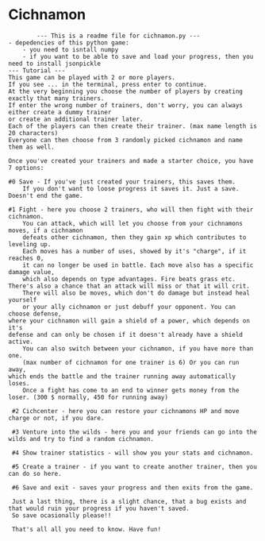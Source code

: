 # Cichnamon
			--- This is a readme file for cichnamon.py ---
    - depedencies of this python game: 
        - you need to isntall numpy
        - if you want to be able to save and load your progress, then you need to install jsonpickle
    --- Tutorial ---
    This game can be played with 2 or more players. 
    If you see ... in the terminal, press enter to continue.
    At the very beginning you choose the number of players by creating exactly that many trainers.
    If enter the wrong number of trainers, don't worry, you can always either create a dummy trainer
    or create an additional trainer later.
    Each of the players can then create their trainer. (max name length is 20 characters)
    Everyone can then choose from 3 randomly picked cichnamon and name them as well.
    
    Once you've created your trainers and made a starter choice, you have 7 options:
    
    #0 Save - If you've just created your trainers, this saves them. 
    	If you don't want to loose progress it saves it. Just a save. Doesn't end the game. 
    
    #1 Fight - here you choose 2 trainers, who will then fight with their cichnamon.
    	You can attack, which will let you choose from your cichnamons moves, if a cichnamon 
    	defeats other cichnamon, then they gain xp which contributes to leveling up.
    	Each moves has a number of uses, showed by it's "charge", if it reaches 0, 
      	it can no longer be used in battle. Each move also has a specific damage value, 
       	which also depends on type advantages. Fire beats grass etc.
	There's also a chance that an attack will miss or that it will crit.
    	There will also be moves, which don't do damage but instead heal yourself 
      	or your ally cichnamon or just debuff your opponent. You can choose defense, 
	where your cichnamon will gain a shield of a power, which depends on it's 
  	defense and can only be chosen if it doesn't already have a shield active.
    	You can also switch between your cichnamon, if you have more than one. 
      	(max number of cichnamon for one trainer is 6) Or you can run away, 
	which ends the battle and the trainer running away automatically loses.
    	Once a fight has come to an end to winner gets money from the loser. (300 $ normally, 450 for running away)

     #2 Cichcenter - here you can restore your cichnamons HP and move charge or not, if you dare.
     
     #3 Venture into the wilds - here you and your friends can go into the wilds and try to find a random cichnamon.
     
     #4 Show trainer statistics - will show you your stats and cichnamon.
     
     #5 Create a trainer - if you want to create another trainer, then you can do so here.
     
     #6 Save and exit - saves your progress and then exits from the game.
     
     Just a last thing, there is a slight chance, that a bug exists and that would ruin your progress if you haven't saved.
     So save ocasionally please!!
     
     That's all all you need to know. Have fun!
